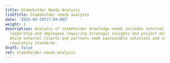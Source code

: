 ```yaml
---
title: Stakeholder Needs Analysis
linkTitle: Stakeholder needs analysis
date: '2025-04-29T17:09:00Z'
weight: 1
description: Analysis of stakeholder knowledge needs includes internal groups like
  leadership and employees requiring strategic insights and project methodologies,
  while external clients and partners seek sustainable solutions and compliance with
  regulatory standards.
draft: false
ref: stakeholder-needs-analysis
---
```


